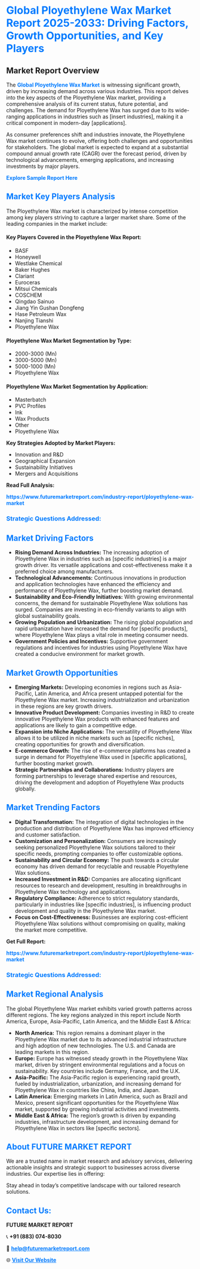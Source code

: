 <h1 style="color: #007BFF;">Global Ployethylene Wax Market Report 2025-2033: Driving Factors, Growth Opportunities, and Key Players</h1>

<section id="overview">
<h2>Market Report Overview</h2>
<p>The <a href="https://www.futuremarketreport.com/industry-report/ployethylene-wax-market" style="color: #007BFF; text-decoration: none;"><strong>Global Ployethylene Wax Market</strong></a> is witnessing significant growth, driven by increasing demand across various industries. This report delves into the key aspects of the Ployethylene Wax market, providing a comprehensive analysis of its current status, future potential, and challenges. The demand for Ployethylene Wax has surged due to its wide-ranging applications in industries such as [insert industries], making it a critical component in modern-day [applications].</p>
<p>As consumer preferences shift and industries innovate, the Ployethylene Wax market continues to evolve, offering both challenges and opportunities for stakeholders. The global market is expected to expand at a substantial compound annual growth rate (CAGR) over the forecast period, driven by technological advancements, emerging applications, and increasing investments by major players.</p>
</section>

<section id="overview">
<p><a href="https://www.futuremarketreport.com/request-sample/reportId=100185" style="color: #007BFF; text-decoration: none;"><strong>Explore Sample Report Here</strong></a></p>
</section>

<section id="key-players">
<h2 style="color: #007BFF;">Market Key Players Analysis</h2>
<p>The Ployethylene Wax market is characterized by intense competition among key players striving to capture a larger market share. Some of the leading companies in the market include:</p>
<h4>Key Players Covered in the Ployethylene Wax Report:</h4>
<ul><li>BASF</li><li>Honeywell</li><li>Westlake Chemical</li><li>Baker Hughes</li><li>Clariant</li><li>Euroceras</li><li>Mitsui Chemicals</li><li>COSCHEM</li><li>Qingdao Sainuo</li><li>Jiang Yin Gushan Dongfeng</li><li>Hase Petroleum Wax</li><li>Nanjing Tianshi</li><li>Ployethylene Wax</li></ul>
<h4>Ployethylene Wax Market Segmentation by Type:</h4>
<ul><li>2000-3000 (Mn)</li><li>3000-5000 (Mn)</li><li>5000-1000 (Mn)</li><li>Ployethylene Wax</li></ul>

<h4>Ployethylene Wax Market Segmentation by Application:</h4>
<ul><li>Masterbatch</li><li>PVC Profiles</li><li>Ink</li><li>Wax Products</li><li>Other</li><li>Ployethylene Wax</li></ul>
<p><strong>Key Strategies Adopted by Market Players:</strong></p>
<ul>
<li>Innovation and R&D</li>
<li>Geographical Expansion</li>
<li>Sustainability Initiatives</li>
<li>Mergers and Acquisitions</li>
</ul>
</section>

<section>
<p><strong>Read Full Analysis: </strong></p><a href="https://www.futuremarketreport.com/industry-report/ployethylene-wax-market" style="color: #007BFF; text-decoration: none;"><strong>https://www.futuremarketreport.com/industry-report/ployethylene-wax-market</strong></a>
<h3 style="color: #007BFF;">Strategic Questions Addressed:</h3>
</section>

<section id="driving-factors">
<h2 style="color: #007BFF;">Market Driving Factors</h2>
<ul>
<li><strong>Rising Demand Across Industries:</strong> The increasing adoption of Ployethylene Wax in industries such as [specific industries] is a major growth driver. Its versatile applications and cost-effectiveness make it a preferred choice among manufacturers.</li>
<li><strong>Technological Advancements:</strong> Continuous innovations in production and application technologies have enhanced the efficiency and performance of Ployethylene Wax, further boosting market demand.</li>
<li><strong>Sustainability and Eco-Friendly Initiatives:</strong> With growing environmental concerns, the demand for sustainable Ployethylene Wax solutions has surged. Companies are investing in eco-friendly variants to align with global sustainability goals.</li>
<li><strong>Growing Population and Urbanization:</strong> The rising global population and rapid urbanization have increased the demand for [specific products], where Ployethylene Wax plays a vital role in meeting consumer needs.</li>
<li><strong>Government Policies and Incentives:</strong> Supportive government regulations and incentives for industries using Ployethylene Wax have created a conducive environment for market growth.</li>
</ul>
</section>

<section id="growth-opportunities">
<h2 style="color: #007BFF;">Market Growth Opportunities</h2>
<ul>
<li><strong>Emerging Markets:</strong> Developing economies in regions such as Asia-Pacific, Latin America, and Africa present untapped potential for the Ployethylene Wax market. Increasing industrialization and urbanization in these regions are key growth drivers.</li>
<li><strong>Innovative Product Development:</strong> Companies investing in R&D to create innovative Ployethylene Wax products with enhanced features and applications are likely to gain a competitive edge.</li>
<li><strong>Expansion into Niche Applications:</strong> The versatility of Ployethylene Wax allows it to be utilized in niche markets such as [specific niches], creating opportunities for growth and diversification.</li>
<li><strong>E-commerce Growth:</strong> The rise of e-commerce platforms has created a surge in demand for Ployethylene Wax used in [specific applications], further boosting market growth.</li>
<li><strong>Strategic Partnerships and Collaborations:</strong> Industry players are forming partnerships to leverage shared expertise and resources, driving the development and adoption of Ployethylene Wax products globally.</li>
</ul>
</section>

<section id="trending-factors">
<h2 style="color: #007BFF;">Market Trending Factors</h2>
<ul>
<li><strong>Digital Transformation:</strong> The integration of digital technologies in the production and distribution of Ployethylene Wax has improved efficiency and customer satisfaction.</li>
<li><strong>Customization and Personalization:</strong> Consumers are increasingly seeking personalized Ployethylene Wax solutions tailored to their specific needs, prompting companies to offer customizable options.</li>
<li><strong>Sustainability and Circular Economy:</strong> The push towards a circular economy has driven demand for recyclable and reusable Ployethylene Wax solutions.</li>
<li><strong>Increased Investment in R&D:</strong> Companies are allocating significant resources to research and development, resulting in breakthroughs in Ployethylene Wax technology and applications.</li>
<li><strong>Regulatory Compliance:</strong> Adherence to strict regulatory standards, particularly in industries like [specific industries], is influencing product development and quality in the Ployethylene Wax market.</li>
<li><strong>Focus on Cost-Effectiveness:</strong> Businesses are exploring cost-efficient Ployethylene Wax solutions without compromising on quality, making the market more competitive.</li>
</ul>
</section>

<section>
<p><strong>Get Full Report: </strong></p><a href="https://www.futuremarketreport.com/industry-report/ployethylene-wax-market" style="color: #007BFF; text-decoration: none;"><strong>https://www.futuremarketreport.com/industry-report/ployethylene-wax-market</strong></a>
<h3 style="color: #007BFF;">Strategic Questions Addressed:</h3>
</section>


<section id="regional-analysis">
<h2 style="color: #007BFF;">Market Regional Analysis</h2>
<p>The global Ployethylene Wax market exhibits varied growth patterns across different regions. The key regions analyzed in this report include North America, Europe, Asia-Pacific, Latin America, and the Middle East & Africa:</p>
<ul>
<li><strong>North America:</strong> This region remains a dominant player in the Ployethylene Wax market due to its advanced industrial infrastructure and high adoption of new technologies. The U.S. and Canada are leading markets in this region.</li>
<li><strong>Europe:</strong> Europe has witnessed steady growth in the Ployethylene Wax market, driven by stringent environmental regulations and a focus on sustainability. Key countries include Germany, France, and the U.K.</li>
<li><strong>Asia-Pacific:</strong> The Asia-Pacific region is experiencing rapid growth, fueled by industrialization, urbanization, and increasing demand for Ployethylene Wax in countries like China, India, and Japan.</li>
<li><strong>Latin America:</strong> Emerging markets in Latin America, such as Brazil and Mexico, present significant opportunities for the Ployethylene Wax market, supported by growing industrial activities and investments.</li>
<li><strong>Middle East & Africa:</strong> The region’s growth is driven by expanding industries, infrastructure development, and increasing demand for Ployethylene Wax in sectors like [specific sectors].</li>
</ul>
</section>

<footer>
<h2 style="color: #007BFF;">About FUTURE MARKET REPORT</h2>
<p>We are a trusted name in market research and advisory services, delivering actionable insights and strategic support to businesses across diverse industries. Our expertise lies in offering:</p>

<p>Stay ahead in today’s competitive landscape with our tailored research solutions.</p>

<h2 style="color: #007BFF;">Contact Us:</h2>
<p><strong>FUTURE MARKET REPORT</strong></p>
<p>📞 <strong>+91 (883) 074-8030</strong></p>
<p>📧 <strong><a href="mailto:help@futuremarketreport.com" style="color: #007BFF;">help@futuremarketreport.com</a></strong></p>
<p>🌐 <strong><a href="https://www.futuremarketreport.com/" style="color: #007BFF;">Visit Our Website</a></strong></p>
</footer>